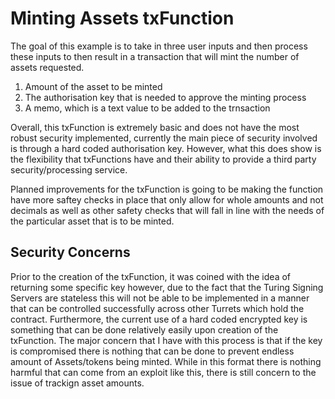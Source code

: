# Minting Assets txFunction

The goal of this example is to take in three user inputs and then process these inputs to then result in a transaction that will mint the number of assets requested.

1. Amount of the asset to be minted
2. The authorisation key that is needed to approve the minting process
3. A memo, which is a text value to be added to the trnsaction

Overall, this txFunction is extremely basic and does not have the most robust security implemented, currently the main piece of security involved is through a hard coded authorisation key. However, what this does show is the flexibility that txFunctions have and their ability to provide a third party security/processing service.

Planned improvements for the txFunction is going to be making the function have more saftey checks in place that only allow for whole amounts and not decimals as well as other safety checks that will fall in line with the needs of the particular asset that is to be minted. 

## Security Concerns

Prior to the creation of the txFunction, it was coined with the idea of returning some specific key however, due to the fact that the Turing Signing Servers are stateless this will not be able to be implemented in a manner that can be controlled successfully across other Turrets which hold the contract. Furthermore, the current use of a hard coded encrypted key is something that can be done relatively easily upon creation of the txFunction. The major concern that I have with this process is that if the key is compromised there is nothing that can be done to prevent endless amount of Assets/tokens being minted. While in this format there is nothing harmful that can come from an exploit like this, there is still concern to the issue of trackign asset amounts. 
